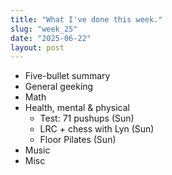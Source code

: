 ```yaml
---
title: "What I've done this week."
slug: "week_25"
date: "2025-06-22"
layout: post
---
```


* Five-bullet summary
* General geeking
* Math
* Health, mental & physical
    - Test: 71 pushups (Sun)
    - LRC + chess with Lyn (Sun)
    - Floor Pilates (Sun)
* Music
* Misc

